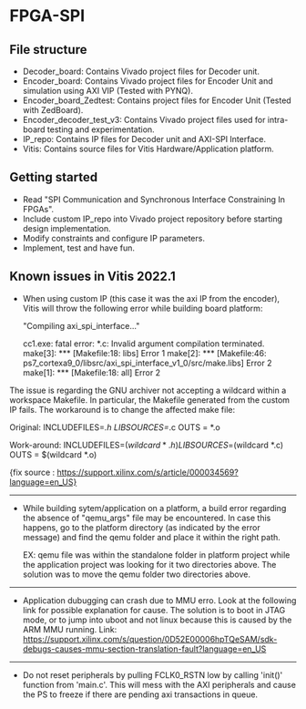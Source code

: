 # FPGA-SPI

## File structure

- Decoder_board: Contains Vivado project files for Decoder unit.
- Encoder_board: Contains Vivado project files for Encoder Unit and simulation using AXI VIP (Tested with PYNQ).
- Encoder_board_Zedtest: Contains project files for Encoder Unit (Tested with ZedBoard).
- Encoder_decoder_test_v3: Contains Vivado project files used for intra-board testing and experimentation.
- IP_repo: Contains IP files for Decoder unit and AXI-SPI Interface.
- Vitis: Contains source files for Vitis Hardware/Application platform.

## Getting started

* Read "SPI Communication and Synchronous Interface Constraining In FPGAs".
* Include custom IP_repo into Vivado project repository before starting design implementation.
* Modify constraints and configure IP parameters.
* Implement, test and have fun.

## Known issues in Vitis 2022.1

* When using custom IP (this case it was the axi IP from the encoder), Vitis will throw the following error while building board platform:
	
	"Compiling axi_spi_interface..."

	cc1.exe: fatal error: *.c: Invalid argument
	compilation terminated.
	make[3]: *** [Makefile:18: libs] Error 1
	make[2]: *** [Makefile:46: ps7_cortexa9_0/libsrc/axi_spi_interface_v1_0/src/make.libs] Error 2
	make[1]: *** [Makefile:18: all] Error 2
	
The issue is regarding the GNU archiver not accepting a wildcard within a workspace Makefile. In particular, the Makefile generated from the custom IP fails.
The workaround is to change the affected make file:

Original:
INCLUDEFILES=*.h
LIBSOURCES=*.c
OUTS = *.o

Work-around:
INCLUDEFILES=$(wildcard *.h)
LIBSOURCES=$(wildcard *.c)
OUTS = $(wildcard *.o)

{fix source : https://support.xilinx.com/s/article/000034569?language=en_US}

---------------------------------------------------------------------------------------------------------------------

* While building sytem/application on a platform, a build error regarding the absence of "qemu_args" file may be encountered. In case
  this happens, go to the platform directory (as indicated by the error message) and find the qemu folder and place it within the
  right path.

	EX: qemu file was within the standalone folder in platform project while the application project was looking for it
	    two directories above. The solution was to move the qemu folder two directories above.

---------------------------------------------------------------------------------------------------------------------

* Application dubugging can crash due to MMU erro. Look at the following link for possible explanation for cause.
  The solution is to boot in JTAG mode, or to jump into uboot and not linux because this is caused by the ARM MMU running.
  Link: https://support.xilinx.com/s/question/0D52E00006hpTQeSAM/sdk-debugs-causes-mmu-section-translation-fault?language=en_US
  
---------------------------------------------------------------------------------------------------------------------
  
* Do not reset peripherals by pulling FCLK0_RSTN low by calling 'init()' function from 'main.c'.
  This will mess with the AXI peripherals and cause the PS to freeze if there are pending axi transactions in queue.